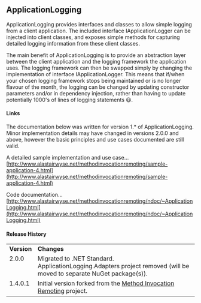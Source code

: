 ApplicationLogging
---

ApplicationLogging provides interfaces and classes to allow simple logging from a client application.  The included interface IApplicationLogger can be injected into client classes, and exposes simple methods for capturing detailed logging information from these client classes.  

The main benefit of ApplicationLogging is to provide an abstraction layer between the client application and the logging framework the application uses.  The logging framework can then be swapped simply by changing the implementation of interface IApplicationLogger.  This means that if/when your chosen logging framework stops being maintained or is no longer flavour of the month, the logging can be changed by updating constructor parameters and/or in dependency injection, rather than having to update potentially 1000's of lines of logging statements :smiley:.

#### Links
The documentation below was written for version 1.* of ApplicationLogging.  Minor implementation details may have changed in versions 2.0.0 and above, however the basic principles and use cases documented are still valid.

A detailed sample implementation and use case...<br />
[http://www.alastairwyse.net/methodinvocationremoting/sample-application-4.html](http://www.alastairwyse.net/methodinvocationremoting/sample-application-4.html)

Code documentation...<br />
[http://www.alastairwyse.net/methodinvocationremoting/ndoc/~ApplicationLogging.html](http://www.alastairwyse.net/methodinvocationremoting/ndoc/~ApplicationLogging.html)<br />

#### Release History

<table>
  <tr>
    <td><b>Version</b></td>
    <td><b>Changes</b></td>
  </tr>
  <tr>
    <td valign="top">2.0.0</td>
    <td>
      Migrated to .NET Standard.<br />
      ApplicationLogging.Adapters project removed (will be moved to separate NuGet package(s)).<br />
    </td>
  </tr>
  <tr>
    <td valign="top">1.4.0.1</td>
    <td>
      Initial version forked from the <a href="http://www.alastairwyse.net/methodinvocationremoting/">Method Invocation Remoting</a> project.
    </td>
  </tr>
</table>